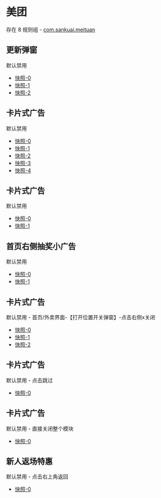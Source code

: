 # 美团

存在 8 规则组 - [com.sankuai.meituan](/src/apps/com.sankuai.meituan.ts)

## 更新弹窗

默认禁用

- [快照-0](https://i.gkd.li/import/12614559)
- [快照-1](https://i.gkd.li/import/12673132)
- [快照-2](https://i.gkd.li/import/13292635)

## 卡片式广告

默认禁用

- [快照-0](https://i.gkd.li/import/12639717)
- [快照-1](https://i.gkd.li/import/12892626)
- [快照-2](https://i.gkd.li/import/12646768)
- [快照-3](https://i.gkd.li/import/13694877)
- [快照-4](https://i.gkd.li/import/12739204)

## 卡片式广告

默认禁用

- [快照-0](https://i.gkd.li/import/12639723)
- [快照-1](https://i.gkd.li/import/13682336)

## 首页右侧抽奖小广告

默认禁用

- [快照-0](https://i.gkd.li/import/12639815)
- [快照-1](https://i.gkd.li/import/12639734)

## 卡片式广告

默认禁用 - 首页/外卖界面-【打开位置开关弹窗】-点击右侧x关闭

- [快照-0](https://i.gkd.li/import/12874657)
- [快照-1](https://i.gkd.li/import/12910210)
- [快照-2](https://i.gkd.li/import/12910211)

## 卡片式广告

默认禁用 - 点击跳过

- [快照-0](https://i.gkd.li/import/13439134)

## 卡片式广告

默认禁用 - 直接关闭整个模块

- [快照-0](https://i.gkd.li/import/13695703)

## 新人返场特惠

默认禁用 - 点击右上角返回

- [快照-0](https://i.gkd.li/import/13800691)
